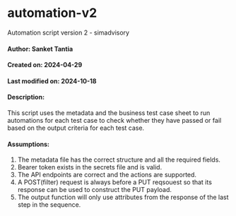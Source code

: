 # automation-v2
Automation script version 2 - simadvisory


#### Author: Sanket Tantia
#### Created on: 2024-04-29
#### Last modified on: 2024-10-18
#### Description: 
This script uses the metadata and the business test case sheet to run automations
for each test case to check whether they have passed or fail based on the output criteria for each test case.
#### Assumptions:
1. The metadata file has the correct structure and all the required fields.
2. Bearer token exists in the secrets file and is valid.
3. The API endpoints are correct and the actions are supported.
4. A POST(filter) request is always before a PUT reqsouest so that its response can be used to construct the PUT payload.
5. The output function will only use attributes from the response of the last step in the sequence.

